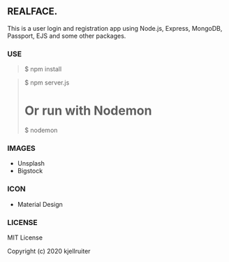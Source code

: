 ## REALFACE.
This is a user login and registration app using Node.js, Express, MongoDB, Passport, EJS and some other packages.

### USE
> $ npm install

> $ npm server.js
> # Or run with Nodemon
> $ nodemon

### IMAGES
* Unsplash
* Bigstock

### ICON
* Material Design

### LICENSE
MIT License

Copyright (c) 2020 kjellruiter
